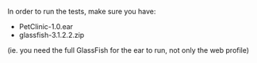 In order to run the tests, make sure you have:
- PetClinic-1.0.ear
- glassfish-3.1.2.2.zip

(ie. you need the full GlassFish for the ear to run, not only the web profile)
